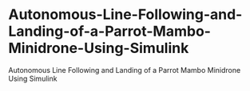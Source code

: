 # Autonomous-Line-Following-and-Landing-of-a-Parrot-Mambo-Minidrone-Using-Simulink
Autonomous Line Following and Landing of a Parrot Mambo Minidrone Using Simulink
